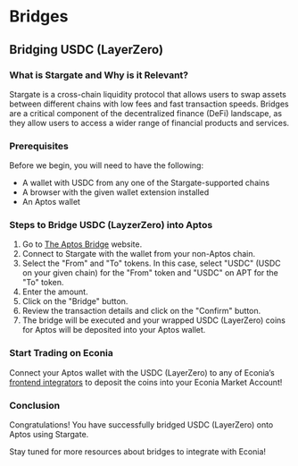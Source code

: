 # Bridges

## Bridging USDC (LayerZero)

### What is Stargate and Why is it Relevant?

Stargate is a cross-chain liquidity protocol that allows users to swap assets between different chains with low fees and fast transaction speeds.
Bridges are a critical component of the decentralized finance (DeFi) landscape, as they allow users to access a wider range of financial products and services.

### Prerequisites

Before we begin, you will need to have the following:

- A wallet with USDC from any one of the Stargate-supported chains
- A browser with the given wallet extension installed
- An Aptos wallet

### Steps to Bridge USDC (LayzerZero) into Aptos

1. Go to [The Aptos Bridge](https://theaptosbridge.com) website.
1. Connect to Stargate with the wallet from your non-Aptos chain.
1. Select the "From" and "To" tokens.
   In this case, select "USDC" (USDC on your given chain) for the "From" token and "USDC" on APT for the "To" token.
1. Enter the amount.
1. Click on the "Bridge" button.
1. Review the transaction details and click on the "Confirm" button.
1. The bridge will be executed and your wrapped USDC (LayerZero) coins for Aptos will be deposited into your Aptos wallet.

### Start Trading on Econia

Connect your Aptos wallet with the USDC (LayerZero) to any of Econia’s [frontend integrators](https://www.econialabs.com/explore) to deposit the coins into your Econia Market Account!

### Conclusion

Congratulations! You have successfully bridged USDC (LayerZero) onto Aptos using Stargate.

Stay tuned for more resources about bridges to integrate with Econia!
